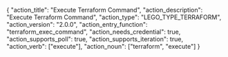 {
"action_title": "Execute Terraform Command",
"action_description": "Execute Terraform Command",
"action_type": "LEGO_TYPE_TERRAFORM",
"action_version": "2.0.0",
"action_entry_function": "terraform_exec_command",
"action_needs_credential": true,
"action_supports_poll": true,
"action_supports_iteration": true,
"action_verb": ["execute"],
"action_noun": ["terraform", "execute"]
}
